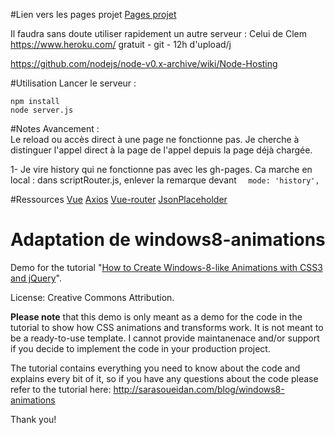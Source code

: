 #Lien vers les pages projet
[Pages projet](https://sconvert.github.io/w8tilesB/)

Il faudra sans doute utiliser rapidement un autre serveur :
Celui de Clem
https://www.heroku.com/ gratuit - git - 12h d'upload/j

https://github.com/nodejs/node-v0.x-archive/wiki/Node-Hosting

#Utilisation
Lancer le serveur :
```
npm install
node server.js
```

#Notes
Avancement :  
Le reload ou accès direct à une page ne fonctionne pas. Je cherche à distinguer l'appel direct à la page de l'appel depuis la page déjà chargée.

1- Je vire history qui ne fonctionne pas avec les gh-pages.
Ca marche en local : dans scriptRouter.js, enlever la remarque devant ```   mode: 'history', ```



#Ressources
[Vue](https://vuejs.org/v2/guide/)
[Axios](https://github.com/mzabriskie/axios)
[Vue-router](https://github.com/vuejs/vue-router)
[JsonPlaceholder](https://jsonplaceholder.typicode.com/)

Adaptation de
windows8-animations
===================

Demo for the tutorial "[How to Create Windows-8-like Animations with CSS3 and jQuery](http://sarasoueidan.com/blog/windows8-animations)".

License: Creative Commons Attribution.

**Please note** that this demo is only meant as a demo for the code in the tutorial to show how CSS animations and transforms work. It is not meant to be a ready-to-use template. I cannot provide maintanenace and/or support if you decide to implement the code in your production project.

The tutorial contains everything you need to know about the code and explains every bit of it, so if you have any questions about the code please refer to the tutorial here: http://sarasoueidan.com/blog/windows8-animations

Thank you!
